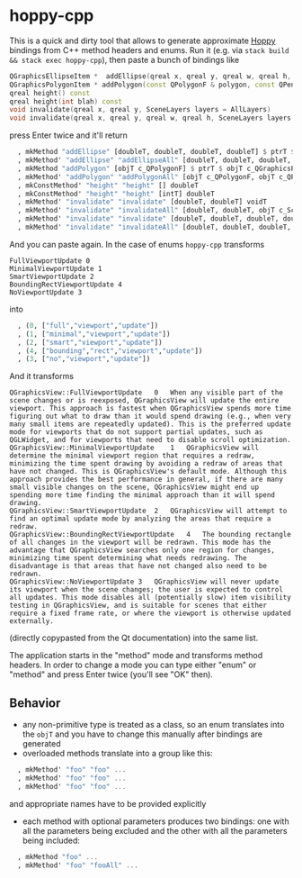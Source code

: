 # hoppy-cpp

This is a quick and dirty tool that allows to generate approximate [Hoppy](https://gitlab.com/khumba/hoppy) bindings from C++ method headers and enums. Run it (e.g. via `stack build && stack exec hoppy-cpp`), then paste a bunch of bindings like

```cpp
QGraphicsEllipseItem *  addEllipse(qreal x, qreal y, qreal w, qreal h, const QPen & pen = QPen(), const QBrush & brush = QBrush())
QGraphicsPolygonItem * addPolygon(const QPolygonF & polygon, const QPen & pen = QPen(), const QBrush & brush = QBrush())
qreal height() const
qreal height(int blah) const
void invalidate(qreal x, qreal y, SceneLayers layers = AllLayers)
void invalidate(qreal x, qreal y, qreal w, qreal h, SceneLayers layers = AllLayers)
```

press Enter twice and it'll return

```haskell
  , mkMethod "addEllipse" [doubleT, doubleT, doubleT, doubleT] $ ptrT $ objT c_QGraphicsEllipseItem
  , mkMethod' "addEllipse" "addEllipseAll" [doubleT, doubleT, doubleT, doubleT, objT c_QPen, objT c_QBrush] $ ptrT $ objT c_QGraphicsEllipseItem
  , mkMethod "addPolygon" [objT c_QPolygonF] $ ptrT $ objT c_QGraphicsPolygonItem
  , mkMethod' "addPolygon" "addPolygonAll" [objT c_QPolygonF, objT c_QPen, objT c_QBrush] $ ptrT $ objT c_QGraphicsPolygonItem
  , mkConstMethod' "height" "height" [] doubleT
  , mkConstMethod' "height" "height" [intT] doubleT
  , mkMethod' "invalidate" "invalidate" [doubleT, doubleT] voidT
  , mkMethod' "invalidate" "invalidateAll" [doubleT, doubleT, objT c_SceneLayers] voidT
  , mkMethod' "invalidate" "invalidate" [doubleT, doubleT, doubleT, doubleT] voidT
  , mkMethod' "invalidate" "invalidateAll" [doubleT, doubleT, doubleT, doubleT, objT c_SceneLayers] voidT
```

And you can paste again. In the case of enums `hoppy-cpp` transforms

```
FullViewportUpdate 0
MinimalViewportUpdate 1
SmartViewportUpdate 2
BoundingRectViewportUpdate 4
NoViewportUpdate 3
```

into

```haskell
  , (0, ["full","viewport","update"])
  , (1, ["minimal","viewport","update"])
  , (2, ["smart","viewport","update"])
  , (4, ["bounding","rect","viewport","update"])
  , (3, ["no","viewport","update"])
```

And it transforms

```
QGraphicsView::FullViewportUpdate	0	When any visible part of the scene changes or is reexposed, QGraphicsView will update the entire viewport. This approach is fastest when QGraphicsView spends more time figuring out what to draw than it would spend drawing (e.g., when very many small items are repeatedly updated). This is the preferred update mode for viewports that do not support partial updates, such as QGLWidget, and for viewports that need to disable scroll optimization.
QGraphicsView::MinimalViewportUpdate	1	QGraphicsView will determine the minimal viewport region that requires a redraw, minimizing the time spent drawing by avoiding a redraw of areas that have not changed. This is QGraphicsView's default mode. Although this approach provides the best performance in general, if there are many small visible changes on the scene, QGraphicsView might end up spending more time finding the minimal approach than it will spend drawing.
QGraphicsView::SmartViewportUpdate	2	QGraphicsView will attempt to find an optimal update mode by analyzing the areas that require a redraw.
QGraphicsView::BoundingRectViewportUpdate	4	The bounding rectangle of all changes in the viewport will be redrawn. This mode has the advantage that QGraphicsView searches only one region for changes, minimizing time spent determining what needs redrawing. The disadvantage is that areas that have not changed also need to be redrawn.
QGraphicsView::NoViewportUpdate	3	QGraphicsView will never update its viewport when the scene changes; the user is expected to control all updates. This mode disables all (potentially slow) item visibility testing in QGraphicsView, and is suitable for scenes that either require a fixed frame rate, or where the viewport is otherwise updated externally.
```

(directly copypasted from the Qt documentation) into the same list.

The application starts in the "method" mode and transforms method headers.
In order to change a mode you can type either "enum" or "method" and press Enter twice (you'll see "OK" then).

## Behavior

- any non-primitive type is treated as a class, so an enum translates into the `objT` and you have to change this manually after bindings are generated
- overloaded methods translate into a group like this:

```haskell
  , mkMethod' "foo" "foo" ...
  , mkMethod' "foo" "foo" ...
  , mkMethod' "foo" "foo" ...
```

and appropriate names have to be provided explicitly

- each method with optional parameters produces two bindings: one with all the parameters being excluded and the other with all the parameters being included:

```haskell
  , mkMethod "foo" ...
  , mkMethod' "foo" "fooAll" ...
```